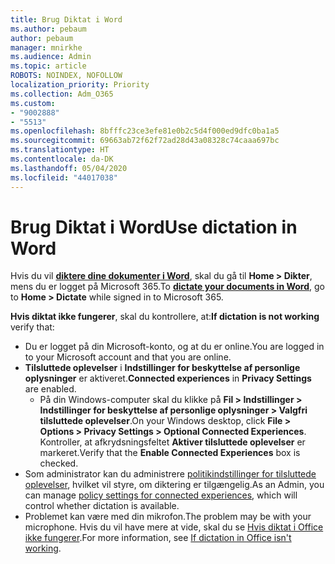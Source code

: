 ```yaml
---
title: Brug Diktat i Word
ms.author: pebaum
author: pebaum
manager: mnirkhe
ms.audience: Admin
ms.topic: article
ROBOTS: NOINDEX, NOFOLLOW
localization_priority: Priority
ms.collection: Adm_O365
ms.custom:
- "9002888"
- "5513"
ms.openlocfilehash: 8bfffc23ce3efe81e0b2c5d4f000ed9dfc0ba1a5
ms.sourcegitcommit: 69663ab72f62f72ad28d43a08328c74caaa697bc
ms.translationtype: HT
ms.contentlocale: da-DK
ms.lasthandoff: 05/04/2020
ms.locfileid: "44017038"
---
```

# <a name="use-dictation-in-word"></a><span data-ttu-id="7531a-102">Brug Diktat i Word</span><span class="sxs-lookup"><span data-stu-id="7531a-102">Use dictation in Word</span></span>

<span data-ttu-id="7531a-103">Hvis du vil **[diktere dine dokumenter i Word](https://support.office.com/article/dictate-your-documents-in-word-3876e05f-3fcc-418f-b8ab-db7ce0d11d3c)**, skal du gå til **Home > Dikter**, mens du er logget på Microsoft 365.</span><span class="sxs-lookup"><span data-stu-id="7531a-103">To **[dictate your documents in Word](https://support.office.com/article/dictate-your-documents-in-word-3876e05f-3fcc-418f-b8ab-db7ce0d11d3c)**, go to **Home > Dictate** while signed in to Microsoft 365.</span></span>

<span data-ttu-id="7531a-104">**Hvis diktat ikke fungerer**, skal du kontrollere, at:</span><span class="sxs-lookup"><span data-stu-id="7531a-104">**If dictation is not working** verify that:</span></span>

- <span data-ttu-id="7531a-105">Du er logget på din Microsoft-konto, og at du er online.</span><span class="sxs-lookup"><span data-stu-id="7531a-105">You are logged in to your Microsoft account and that you are online.</span></span>
- <span data-ttu-id="7531a-106">**Tilsluttede oplevelser** i **Indstillinger for beskyttelse af personlige oplysninger** er aktiveret.</span><span class="sxs-lookup"><span data-stu-id="7531a-106">**Connected experiences** in **Privacy Settings** are enabled.</span></span> 
    - <span data-ttu-id="7531a-107">På din Windows-computer skal du klikke på **Fil > Indstillinger > Indstillinger for beskyttelse af personlige oplysninger > Valgfri tilsluttede oplevelser**.</span><span class="sxs-lookup"><span data-stu-id="7531a-107">On your Windows desktop, click **File > Options > Privacy Settings > Optional Connected Experiences**.</span></span> <span data-ttu-id="7531a-108">Kontroller, at afkrydsningsfeltet **Aktiver tilsluttede oplevelser** er markeret.</span><span class="sxs-lookup"><span data-stu-id="7531a-108">Verify that the **Enable Connected Experiences** box is checked.</span></span>
- <span data-ttu-id="7531a-109">Som administrator kan du administrere [politikindstillinger for tilsluttede oplevelser](https://docs.microsoft.com/deployoffice/privacy/manage-privacy-controls#policy-settings-for-connected-experiences), hvilket vil styre, om diktering er tilgængelig.</span><span class="sxs-lookup"><span data-stu-id="7531a-109">As an Admin, you can manage [policy settings for connected experiences](https://docs.microsoft.com/deployoffice/privacy/manage-privacy-controls#policy-settings-for-connected-experiences), which will control whether dictation is available.</span></span>
- <span data-ttu-id="7531a-110">Problemet kan være med din mikrofon.</span><span class="sxs-lookup"><span data-stu-id="7531a-110">The problem may be with your microphone.</span></span> <span data-ttu-id="7531a-111">Hvis du vil have mere at vide, skal du se [Hvis diktat i Office ikke fungerer](https://support.office.com/article/If-dictation-in-Office-isn-t-working-3a740b4a-19d5-461c-b59a-d82172707fd4#OfficeVersion=Web).</span><span class="sxs-lookup"><span data-stu-id="7531a-111">For more information, see [If dictation in Office isn't working](https://support.office.com/article/If-dictation-in-Office-isn-t-working-3a740b4a-19d5-461c-b59a-d82172707fd4#OfficeVersion=Web).</span></span>
